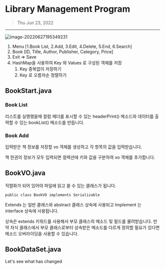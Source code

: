 # Library Management Program

> Thu Jun 23, 2022

---

![image-20220627195349231](../../../TIL/java_project_libraryManagementProgram.assets/image-20220627195349231.png)

1. Menu [1.Book List, 2.Add, 3.Edit, 4.Delete, 5.End, 6.Search]
2. Book [ID, Title, Author, Publisher, Category, Price]
3. Exit => Save
4. HashMap을 사용하여 Key 와 Values 로 구성된 객체를 저장
   1. Key 중복없이 저장하기
   2. Key 로 오름차순 정렬하기





## BookStart.java

### Book List

리스트를 실행했을때 컬럼 헤더를 표시할 수 있는 headerPrint() 메소드와 데이터를 출력할 수 있는 bookList() 메소드를 만듭니다.



### Book Add

입력받은 책 정보를 저장할 vo 객체를 생성하고 각 항목의 값을 입력받습니다.

책 한권의 정보가 모두 입력되면 컬렉션에 키와 값을 구분하여 vo 객체를 추가합니다. 



## BookVO.java

직렬화가 되어 있어야 파일에 읽고 쓸 수 있는 클래스가 됩니다.

`public class BookVO implements Serializable`



Extends 는 일반 클래스와 abstract 클래스 상속에 사용되고 
Implement 는 interface 상속에 사용됩니다.



상속은 extends 키워드를 사용해서 부모 클래스의 메소드 및 필드를 물려받습니다. 만약 자식 클래스에서 부모 클래스로부터 상속받은 메소드를 다르게 정의할 필요가 있다면 메소드 오버라이딩을 사용할 수 있습니다.



## BookDataSet.java

Let's see what has changed 
